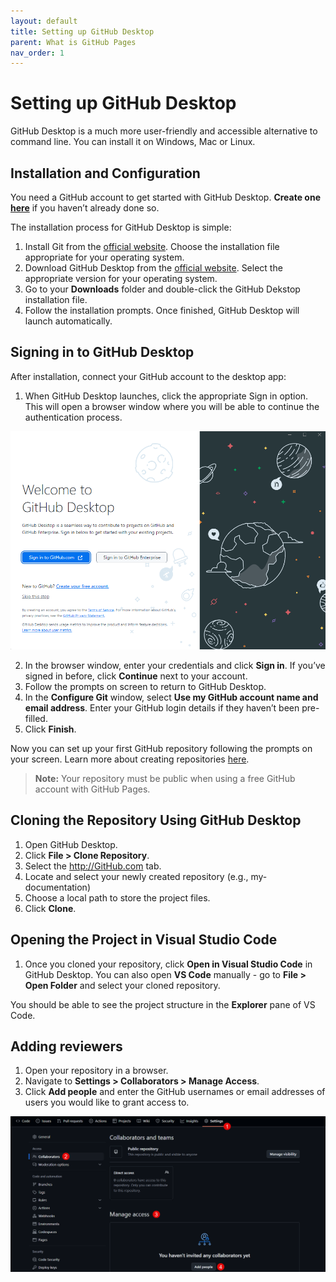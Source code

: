 ```yaml
---
layout: default
title: Setting up GitHub Desktop
parent: What is GitHub Pages
nav_order: 1
---
```


# Setting up GitHub Desktop

GitHub Desktop is a much more user-friendly and accessible alternative to command line. You can install it on Windows, Mac or Linux.

## Installation and Configuration

You need a GitHub account to get started with GitHub Desktop. **Create one [here](https://github.com/signup?ref_cta=Sign+up&ref_loc=header+logged+out&ref_page=%2F&source=header-home)** if you haven’t already done so.

The installation process for GitHub Desktop is simple:

1. Install Git from the [official website](https://git-scm.com/downloads). Choose the installation file appropriate for your operating system.
1. Download GitHub Desktop from the [official website](https://desktop.github.com/download/). Select the appropriate version for your operating system.
2. Go to your **Downloads** folder and double-click the GitHub Dekstop installation file. 
3. Follow the installation prompts. Once finished, GitHub Desktop will launch automatically.

## Signing in to GitHub Desktop

After installation, connect your GitHub account to the desktop app:

1. When GitHub Desktop launches, click the appropriate Sign in option. This will open a browser window where you will be able to continue the authentication process.

![GitHub login screen](/images/2%20GitHub%20Pages/img1.png)

2. In the browser window, enter your credentials and click **Sign in**. If you’ve signed in before, click **Continue** next to your account.
3. Follow the prompts on screen to return to GitHub Desktop.
4. In the **Configure Git** window, select **Use my GitHub account name and email address**. Enter your GitHub login details if they haven’t been pre-filled.
5. Click **Finish**.

Now you can set up your first GitHub repository following the prompts on your screen. Learn more about creating repositories [here](https://docs.github.com/en/desktop/overview/creating-your-first-repository-using-github-desktop).

> **Note:**
> Your repository must be public when using a free GitHub account with GitHub Pages.

## Cloning the Repository Using GitHub Desktop

1. Open GitHub Desktop.
2. Click **File > Clone Repository**.
3. Select the http://GitHub.com tab.
4. Locate and select your newly created repository (e.g., my-documentation)
5. Choose a local path to store the project files.
6. Click **Clone**.

## Opening the Project in Visual Studio Code

1. Once you cloned your repository, click **Open in Visual Studio Code** in GitHub Desktop. You can also open **VS Code** manually - go to **File > Open Folder** and select your cloned repository.

You should be able to see the project structure in the **Explorer** pane of VS Code.  

## Adding reviewers

1. Open your repository in a browser.
2. Navigate to **Settings > Collaborators > Manage Access**.
3. Click **Add people** and enter the GitHub usernames or email addresses of users you would like to grant access to.

![Granting access to GitHub repository](/images/2%20GitHub%20Pages/img2.png)